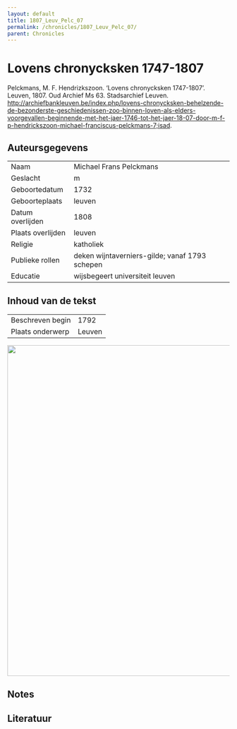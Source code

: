 ```yaml
---
layout: default
title: 1807_Leuv_Pelc_07
permalink: /chronicles/1807_Leuv_Pelc_07/
parent: Chronicles
--- 
```



# Lovens chronycksken 1747-1807 

Pelckmans, M. F. Hendrizkszoon. ‘Lovens chronycksken 1747-1807’. Leuven, 1807. Oud Archief Ms 63. Stadsarchief Leuven. http://archiefbankleuven.be/index.php/lovens-chronycksken-behelzende-de-bezonderste-geschiedenissen-zoo-binnen-loven-als-elders-voorgevallen-beginnende-met-het-jaer-1746-tot-het-jaer-18-07-door-m-f-p-hendrickszoon-michael-franciscus-pelckmans-7;isad. 

## Auteursgegevens 

| | | 
| --------------- | --------------- | 
| Naam | Michael Frans Pelckmans | 
| Geslacht | m | 
| Geboortedatum | 1732 | 
| Geboorteplaats | leuven | 
| Datum overlijden | 1808 | 
| Plaats overlijden | leuven | 
| Religie | katholiek | 
| Publieke rollen | deken wijntaverniers-gilde; vanaf 1793 schepen | 
| Educatie | wijsbegeert universiteit leuven | 

## Inhoud van de tekst 

| | | 
| --------------- | --------------- | 
| Beschreven begin | 1792 | 
| Plaats onderwerp | Leuven | 

[<img src="..\..\barplots_chronicles\1807_Leuv_Pelc_07.jpg" width="750"/>](..\..\barplots_chronicles\1807_Leuv_Pelc_07.jpg) 

## Notes 

## Literatuur 

